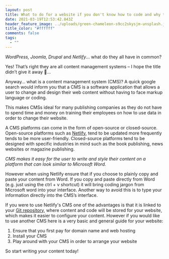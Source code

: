 ```yaml
---
layout: post
title: What to do for a website if you don't know how to code and why they're needed
date: 2021-03-19T12:53:42.843Z
header_feature_image: ../uploads/green-chameleon-s9cc2skysjm-unsplash.jpg
title_color: "#ffffff"
comments: false
tags:
  - ""
---
```

*WordPress, Joomla, Drupal* and *Netlify*… what do they all have in common?


Yes! That’s right they are all content management systems – I hope the title didn’t give it away 🤔…

Anyway… what is a content management system (CMS)? A quick google search would inform you that a CMS is a software application that allows a user to change and design their web content without having to face markup language or coding.

This makes CMSs ideal for many publishing companies as they do not have to spend time and money on training their employees on how to use data in order to change their website.

A CMS platforms can come in the form of open-source or closed-source. Open-source platforms such as [Netlify](https://www.netlifycms.org/), tend to be updated more frequently tends to be more user-friendly. Closed-source platforms tend to be designed with specific industries in mind such as the book publishing, news websites or magazine publishing.

*CMS makes it easy for the user to write and style their content on a platform that can look similar to Microsoft Word.* 

However when using Netlify ensure that if you choose to plainly copy and paste your content from Word. If you copy and paste directly from Word (e.g. just using the ctrl + v shortcut) it will bring coding jargon from Microsoft word into your interface. Another way to avoid this is to type your information directly into the CMS’s interface.

If you were to use Netlify's CMS one of the advantages is that it is linked to your [Git repository](https://blog.axosoft.com/learning-git-repository/), where content and code will be stored for your website, which makes it easier to configure your content.
However if you would like to use another CMS here is a very basic and general guide for your website:

1. Ensure that you first pay for domain name and web hosting
2. Install your CMS
3. Play around with your CMS in order to arrange your website

So start writing your content today!